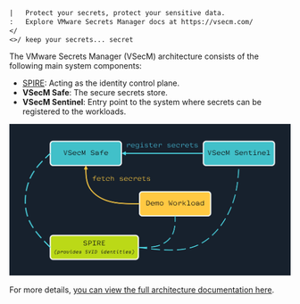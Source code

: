```text
|   Protect your secrets, protect your sensitive data.
:   Explore VMware Secrets Manager docs at https://vsecm.com/
</
<>/ keep your secrets... secret
```

The VMware Secrets Manager (VSecM) architecture consists of the following
main system components:

* [SPIRE][spire]: Acting as the identity control plane.
* **VSecM Safe**: The secure secrets store.
* **VSecM Sentinel**: Entry point to the system where secrets can be registered
  to the workloads.

![actors.jpg](assets/actors.jpg)

For more details, [you can view the full architecture documentation here][architecture].

[spire]: https://spiffe.io/downloads/ "SPIRE"
[architecture]: https://vsecm.com/docs/architecture "VSecM Architecture"
